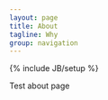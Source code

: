 ```yaml
---
layout: page
title: About
tagline: Why
group: navigation
---
```

{% include JB/setup %}

Test about page
